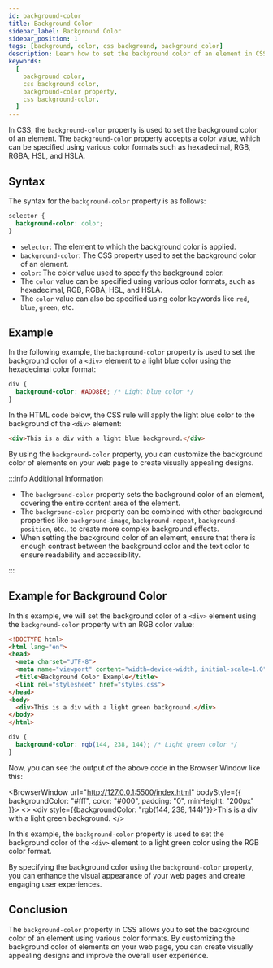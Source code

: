 ```yaml
---
id: background-color
title: Background Color
sidebar_label: Background Color
sidebar_position: 1
tags: [background, color, css background, background color]
description: Learn how to set the background color of an element in CSS using the background-color property.
keywords:
  [
    background color,
    css background color,
    background-color property,
    css background-color,
  ]
---
```


In CSS, the `background-color` property is used to set the background color of an element. The `background-color` property accepts a color value, which can be specified using various color formats such as hexadecimal, RGB, RGBA, HSL, and HSLA.

<AdsComponent />

## Syntax

The syntax for the `background-color` property is as follows:

```css title="index.css"
selector {
  background-color: color;
}
```

- `selector`: The element to which the background color is applied.
- `background-color`: The CSS property used to set the background color of an element.
- `color`: The color value used to specify the background color.
- The `color` value can be specified using various color formats, such as hexadecimal, RGB, RGBA, HSL, and HSLA.
- The `color` value can also be specified using color keywords like `red`, `blue`, `green`, etc.

## Example

In the following example, the `background-color` property is used to set the background color of a `<div>` element to a light blue color using the hexadecimal color format:

```css title="index.css"
div {
  background-color: #ADD8E6; /* Light blue color */
}
```

In the HTML code below, the CSS rule will apply the light blue color to the background of the `<div>` element:

```html title="index.html"
<div>This is a div with a light blue background.</div>
```

By using the `background-color` property, you can customize the background color of elements on your web page to create visually appealing designs.

<AdsComponent />

:::info Additional Information

- The `background-color` property sets the background color of an element, covering the entire content area of the element.
- The `background-color` property can be combined with other background properties like `background-image`, `background-repeat`, `background-position`, etc., to create more complex background effects.
- When setting the background color of an element, ensure that there is enough contrast between the background color and the text color to ensure readability and accessibility.

:::

## Example for Background Color

In this example, we will set the background color of a `<div>` element using the `background-color` property with an RGB color value:

<Tabs>
  <TabItem value="HTML" label="index.html">

```html showLineNumbers
<!DOCTYPE html>
<html lang="en">
<head>
  <meta charset="UTF-8">
  <meta name="viewport" content="width=device-width, initial-scale=1.0">
  <title>Background Color Example</title>
  <link rel="stylesheet" href="styles.css">
</head>
<body>
  <div>This is a div with a light green background.</div>
</body>
</html>
```

</TabItem>
<TabItem value="CSS" label="styles.css">

```css showLineNumbers {2}
div {
  background-color: rgb(144, 238, 144); /* Light green color */
}
```

</TabItem>
</Tabs>

Now, you can see the output of the above code in the Browser Window like this:

<BrowserWindow url="http://127.0.0.1:5500/index.html" bodyStyle={{ backgroundColor: "#fff", color: "#000", padding: "0", minHeight: "200px" }}>
<>
    <div style={{backgroundColor: "rgb(144, 238, 144)"}}>This is a div with a light green background.</div>
</>
</BrowserWindow>

In this example, the `background-color` property is used to set the background color of the `<div>` element to a light green color using the RGB color format.

By specifying the background color using the `background-color` property, you can enhance the visual appearance of your web pages and create engaging user experiences.

## Conclusion

The `background-color` property in CSS allows you to set the background color of an element using various color formats. By customizing the background color of elements on your web page, you can create visually appealing designs and improve the overall user experience.